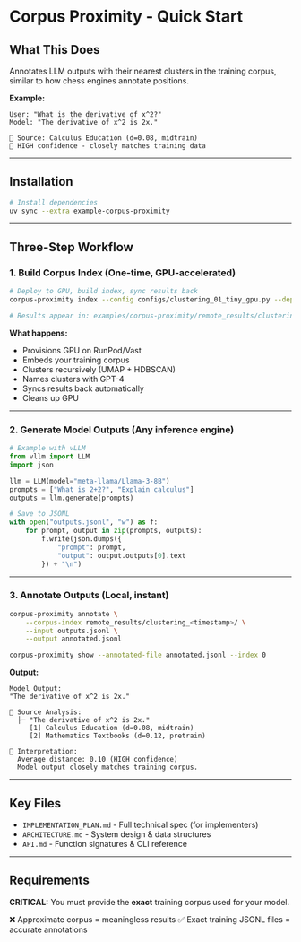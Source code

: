 # Corpus Proximity - Quick Start

## What This Does

Annotates LLM outputs with their nearest clusters in the training corpus, similar to how chess engines annotate positions.

**Example:**
```
User: "What is the derivative of x^2?"
Model: "The derivative of x^2 is 2x."

📍 Source: Calculus Education (d=0.08, midtrain)
🎯 HIGH confidence - closely matches training data
```

---

## Installation

```bash
# Install dependencies
uv sync --extra example-corpus-proximity
```

---

## Three-Step Workflow

### 1. Build Corpus Index (One-time, GPU-accelerated)

```bash
# Deploy to GPU, build index, sync results back
corpus-proximity index --config configs/clustering_01_tiny_gpu.py --deploy-gpu

# Results appear in: examples/corpus-proximity/remote_results/clustering_<timestamp>/
```

**What happens:**
- Provisions GPU on RunPod/Vast
- Embeds your training corpus
- Clusters recursively (UMAP + HDBSCAN)
- Names clusters with GPT-4
- Syncs results back automatically
- Cleans up GPU

---

### 2. Generate Model Outputs (Any inference engine)

```python
# Example with vLLM
from vllm import LLM
import json

llm = LLM(model="meta-llama/Llama-3-8B")
prompts = ["What is 2+2?", "Explain calculus"]
outputs = llm.generate(prompts)

# Save to JSONL
with open("outputs.jsonl", "w") as f:
    for prompt, output in zip(prompts, outputs):
        f.write(json.dumps({
            "prompt": prompt,
            "output": output.outputs[0].text
        }) + "\n")
```

---

### 3. Annotate Outputs (Local, instant)

```bash
corpus-proximity annotate \
    --corpus-index remote_results/clustering_<timestamp>/ \
    --input outputs.jsonl \
    --output annotated.jsonl

corpus-proximity show --annotated-file annotated.jsonl --index 0
```

**Output:**
```
Model Output:
"The derivative of x^2 is 2x."

📍 Source Analysis:
  ├─ "The derivative of x^2 is 2x."
     [1] Calculus Education (d=0.08, midtrain)
     [2] Mathematics Textbooks (d=0.12, pretrain)

🎯 Interpretation:
  Average distance: 0.10 (HIGH confidence)
  Model output closely matches training corpus.
```

---

## Key Files

- `IMPLEMENTATION_PLAN.md` - Full technical spec (for implementers)
- `ARCHITECTURE.md` - System design & data structures
- `API.md` - Function signatures & CLI reference

---

## Requirements

**CRITICAL:** You must provide the **exact** training corpus used for your model.

❌ Approximate corpus = meaningless results
✅ Exact training JSONL files = accurate annotations

